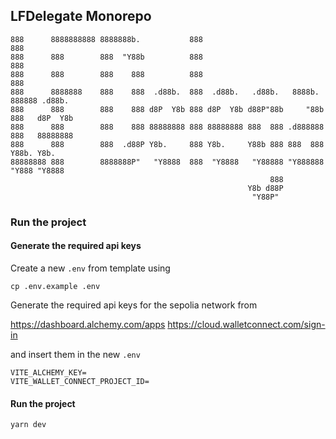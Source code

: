 ## LFDelegate Monorepo

```
888      8888888888 8888888b.           888                            888
888      888        888  "Y88b          888                            888
888      888        888    888          888                            888
888      8888888    888    888  .d88b.  888  .d88b.   .d88b.   8888b.  888888 .d88b.
888      888        888    888 d8P  Y8b 888 d8P  Y8b d88P"88b     "88b 888   d8P  Y8b
888      888        888    888 88888888 888 88888888 888  888 .d888888 888   88888888
888      888        888  .d88P Y8b.     888 Y8b.     Y88b 888 888  888 Y88b. Y8b.
88888888 888        8888888P"   "Y8888  888  "Y8888   "Y88888 "Y888888  "Y888 "Y8888
                                                          888
                                                     Y8b d88P
                                                      "Y88P"
```

### Run the project

#### Generate the required api keys

Create a new `.env` from template using

```
cp .env.example .env
```

Generate the required api keys for the sepolia network from

https://dashboard.alchemy.com/apps
https://cloud.walletconnect.com/sign-in

and insert them in the new `.env`

```
VITE_ALCHEMY_KEY=
VITE_WALLET_CONNECT_PROJECT_ID=
```

#### Run the project

```
yarn dev
```
